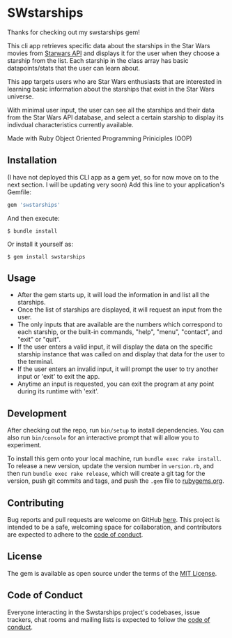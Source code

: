 # SWstarships
Thanks for checking out my swstarships gem!

This cli app retrieves specific data about the starships in the Star Wars movies from [Starwars API](https://swapi.dev/api/starships/) and displays it for the user when they choose a starship from the list. Each starship in the class array has basic datapoints/stats that the user can learn about. 

This app targets users who are Star Wars enthusiasts that are interested in learning basic information about the starships that exist in the Star Wars universe.

With minimal user input, the user can see all the starships and their data from the Star Wars API database, and select a certain starship to display its indivdual characteristics currently available.

Made with Ruby Object Oriented Programming Priniciples (OOP)

## Installation
(I have not deployed this CLI app as a gem yet, so for now move on to the next section. I will be updating very soon)
Add this line to your application's Gemfile:

```ruby
gem 'swstarships'
```

And then execute:

    $ bundle install

Or install it yourself as:

    $ gem install swstarships

## Usage

- After the gem starts up, it will load the information in and list all the starships.
- Once the list of starships are displayed, it will request an input from the user.
- The only inputs that are available are the numbers which correspond to each starship, or the built-in commands, "help", "menu", "contact", and "exit" or "quit".
- If the user enters a valid input, it will display the data on the specific starship instance that was called on and display that data for the user to the terminal.
- If the user enters an invalid input, it will prompt the user to try another input or 'exit' to exit the app.
- Anytime an input is requested, you can exit the program at any point during its runtime with 'exit'.

## Development

After checking out the repo, run `bin/setup` to install dependencies. You can also run `bin/console` for an interactive prompt that will allow you to experiment.

To install this gem onto your local machine, run `bundle exec rake install`. To release a new version, update the version number in `version.rb`, and then run `bundle exec rake release`, which will create a git tag for the version, push git commits and tags, and push the `.gem` file to [rubygems.org](https://rubygems.org).

## Contributing

Bug reports and pull requests are welcome on GitHub [here](https://github.com/wizbeck21/swstarships). This project is intended to be a safe, welcoming space for collaboration, and contributors are expected to adhere to the [code of conduct](https://github.com/[USERNAME]/swstarships/blob/master/CODE_OF_CONDUCT.md).


## License

The gem is available as open source under the terms of the [MIT License](https://opensource.org/licenses/MIT).

## Code of Conduct

Everyone interacting in the Swstarships project's codebases, issue trackers, chat rooms and mailing lists is expected to follow the [code of conduct](https://github.com/[USERNAME]/swstarships/blob/master/CODE_OF_CONDUCT.md).
